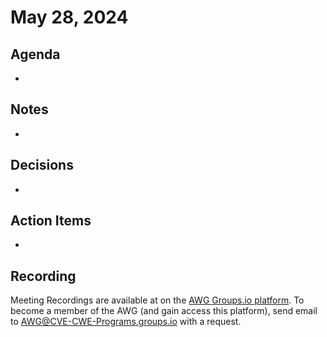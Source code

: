 # May 28, 2024

## Agenda

*

## Notes

*

## Decisions

*

## Action Items

*

## Recording

Meeting Recordings are available at on the [AWG Groups.io platform](https://cve-cwe-programs.groups.io/g/AWG/files/MeetingRecordings). 
  To become a member of the AWG (and gain access this platform), send email to AWG@CVE-CWE-Programs.groups.io with a request.

